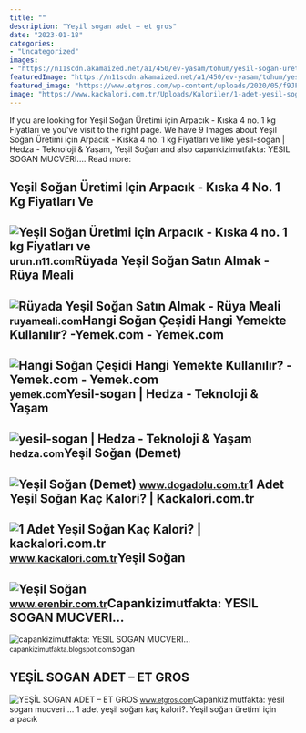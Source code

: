 ```yaml
---
title: ""
description: "Yeşi̇l sogan adet – et gros"
date: "2023-01-18"
categories:
- "Uncategorized"
images:
- "https://n11scdn.akamaized.net/a1/450/ev-yasam/tohum/yesil-sogan-uretimi-icin-arpacik-kiska-4-no-1-kg__1118857262660975.jpg"
featuredImage: "https://n11scdn.akamaized.net/a1/450/ev-yasam/tohum/yesil-sogan-uretimi-icin-arpacik-kiska-4-no-1-kg__1118857262660975.jpg"
featured_image: "https://www.etgros.com/wp-content/uploads/2020/05/f9JFM_1524573270_369-600x284.png"
image: "https://www.kackalori.com.tr/Uploads/Kaloriler/1-adet-yesil-sogan_82_2.jpg?width=300"
---
```


If you are looking for Yeşil Soğan Üretimi için Arpacık - Kıska 4 no. 1 kg Fiyatları ve you've visit to the right page. We have 9 Images about Yeşil Soğan Üretimi için Arpacık - Kıska 4 no. 1 kg Fiyatları ve like yesil-sogan | Hedza - Teknoloji &amp; Yaşam, Yeşil Soğan and also capankizimutfakta: YESIL SOGAN MUCVERI.... Read more:

Yeşil Soğan Üretimi Için Arpacık - Kıska 4 No. 1 Kg Fiyatları Ve
----------------------------------------------------------------

 ![Yeşil Soğan Üretimi için Arpacık - Kıska 4 no. 1 kg Fiyatları ve](https://n11scdn.akamaized.net/a1/450/ev-yasam/tohum/yesil-sogan-uretimi-icin-arpacik-kiska-4-no-1-kg__1118857262660975.jpg) <small>urun.n11.com</small>Rüyada Yeşil Soğan Satın Almak - Rüya Meali
-------------------------------------------

 ![Rüyada Yeşil Soğan Satın Almak - Rüya Meali](http://ruyameali.com/wp-content/uploads/2018/09/yesil-sogan-almak.jpg) <small>ruyameali.com</small>Hangi Soğan Çeşidi Hangi Yemekte Kullanılır? -Yemek.com - Yemek.com
-------------------------------------------------------------------

 ![Hangi Soğan Çeşidi Hangi Yemekte Kullanılır? -Yemek.com - Yemek.com](https://cdn.yemek.com/uploads/2019/01/sogan-cesitleri.jpg) <small>yemek.com</small>Yesil-sogan | Hedza - Teknoloji &amp; Yaşam
-------------------------------------------

 ![yesil-sogan | Hedza - Teknoloji & Yaşam](https://hedza.com/wp-content/uploads/2020/01/yesil-sogan.jpg) <small>hedza.com</small>Yeşil Soğan (Demet)
-------------------

 ![Yeşil Soğan (Demet)](https://www.dogadolu.com.tr/Uploads/UrunResimleri/buyuk/yesil-sogan-demet-c1-238.jpg) <small>www.dogadolu.com.tr</small>1 Adet Yeşil Soğan Kaç Kalori? | Kackalori.com.tr
-------------------------------------------------

 ![1 Adet Yeşil Soğan Kaç Kalori? | kackalori.com.tr](https://www.kackalori.com.tr/Uploads/Kaloriler/1-adet-yesil-sogan_82_2.jpg?width=300) <small>www.kackalori.com.tr</small>Yeşil Soğan
-----------

 ![Yeşil Soğan](https://www.erenbir.com.tr/Image/UrunImage/yesil-sogan.jpg) <small>www.erenbir.com.tr</small>Capankizimutfakta: YESIL SOGAN MUCVERI...
-----------------------------------------

 ![capankizimutfakta: YESIL SOGAN MUCVERI...](http://1.bp.blogspot.com/_g9kyPW7j_I4/SFpVc-2NrgI/AAAAAAAABOo/4CY737gbr_g/w1200-h630-p-k-no-nu/SOGAN+MUCVER.JPG) <small>capankizimutfakta.blogspot.com</small>sogan

YEŞİL SOGAN ADET – ET GROS
--------------------------

 ![YEŞİL SOGAN ADET – ET GROS](https://www.etgros.com/wp-content/uploads/2020/05/f9JFM_1524573270_369-600x284.png) <small>www.etgros.com</small>Capankizimutfakta: yesil sogan mucveri.... 1 adet yeşil soğan kaç kalori?. Yeşil soğan üretimi için arpacık
